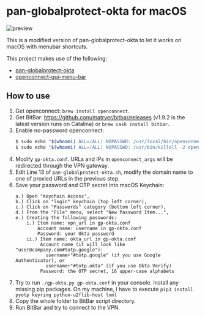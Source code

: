 
# pan-globalprotect-okta for macOS

![preview](https://user-images.githubusercontent.com/1687847/102121029-9d6f9a80-3e43-11eb-8ccf-2ba4197dcfd3.png)

This is a modified version of pan-globalprotect-okta to let it works on macOS with menubar shortcuts.

This project makes use of the following:

- [pan-globalprotect-okta](https://github.com/nicklan/pan-globalprotect-okta)
- [openconnect-gui-menu-bar](https://github.com/ventz/openconnect-gui-menu-bar)

## How to use

1. Get openconnect: `brew install openconnect`.
2. Get BitBar: https://github.com/matryer/bitbar/releases (v1.9.2 is the latest version runs on Catalina) or `brew cask install bitbar`.
3. Enable no-password openconnect:
	```bash
	$ sudo echo "$(whoami) ALL=(ALL) NOPASSWD: /usr/local/bin/openconnect" > /etc/sudoers.d/openconnect
	$ sudo echo "$(whoami) ALL=(ALL) NOPASSWD: /usr/bin/killall -2 openconnect" >> /etc/sudoers.d/openconnect
	```
4. Modify `gp-okta.conf`. URLs and IPs in `openconnect_args` will be redirected through the VPN gateway.
5. Edit Line 13 of `pan-globalprotect-okta.sh`, modify the domain name to one of proxied URLs in the previous step.
6. Save your password and OTP secret into macOS Keychain:
	```
	a.) Open "Keychain Access",
	b.) Click on "login" keychain (top left corner),
	c.) Click on "Passwords" category (bottom left corner),
	d.) From the "File" menu, select "New Password Item...",
	e.) Creating the following passwords:
	    i.) Item name: vpn_url in gp-okta.conf
	        Account name: username in gp-okta.conf
	        Password: your Okta password
	    ii.) Item name: okta_url in gp-okta.conf
	         Account name (it will look like "user@company.com#totp.google"):
	           username+"#totp.google" (if you use Google Authenticator), or
	           username+"#totp.okta" (if you use Okta Verify)
	         Password: the OTP secret, 16 upper-case alphabets
	```
7. Try to run `./gp-okta.py gp-okta.conf` in your console. Install any missing pip packages. On my machine, I have to execute `pip3 install pyotp keyring python-u2flib-host lxml`
8. Copy the whole folder to BitBar script directory.
9. Run BitBar and try to connect to the VPN.
